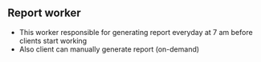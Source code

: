 ## Report worker
 
- This worker responsible for generating report everyday at 7 am before clients start working
- Also client can manually generate report (on-demand)